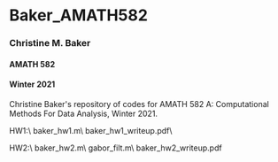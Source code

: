 # Baker_AMATH582
### Christine M. Baker
#### AMATH 582
#### Winter 2021
Christine Baker's repository of codes for AMATH 582 A: Computational Methods For Data Analysis, Winter 2021.

HW1:\\
baker_hw1.m\\
baker_hw1_writeup.pdf\\

HW2:\\
baker_hw2.m\\
gabor_filt.m\\
baker_hw2_writeup.pdf
